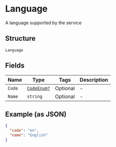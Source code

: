 
# Language

A language supported by the service

## Structure

`Language`

## Fields

| Name | Type | Tags | Description |
|  --- | --- | --- | --- |
| `Code` | [`CodeEnum?`](../../doc/models/code-enum.md) | Optional | - |
| `Name` | `string` | Optional | - |

## Example (as JSON)

```json
{
  "code": "en",
  "name": "English"
}
```

